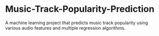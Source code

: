 # Music-Track-Popularity-Prediction
A machine learning project that predicts music track popularity using various audio features and multiple regression algorithms.

